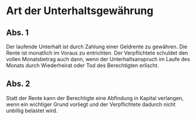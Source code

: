 # Art der Unterhaltsgewährung



## Abs. 1

 Der laufende Unterhalt ist durch Zahlung einer Geldrente zu gewähren. Die Rente ist monatlich im Voraus zu entrichten. Der Verpflichtete schuldet den vollen Monatsbetrag auch dann, wenn der Unterhaltsanspruch im Laufe des Monats durch Wiederheirat oder Tod des Berechtigten erlischt.

## Abs. 2

 Statt der Rente kann der Berechtigte eine Abfindung in Kapital verlangen, wenn ein wichtiger Grund vorliegt und der Verpflichtete dadurch nicht unbillig belastet wird. 

